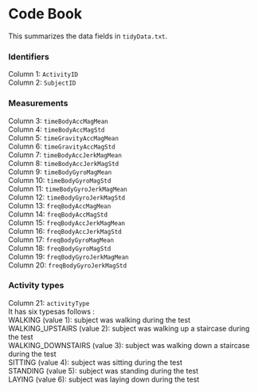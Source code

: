 # Code Book
This summarizes the data fields in `tidyData.txt`.

### Identifiers
Column 1: `ActivityID`	
Column 2: `SubjectID`

### Measurements
Column 3: `timeBodyAccMagMean`  
Column 4: `timeBodyAccMagStd`       
Column 5: `timeGravityAccMagMean`   
Column 6: `timeGravityAccMagStd`  
Column 7: `timeBodyAccJerkMagMean`  
Column 8: `timeBodyAccJerkMagStd`   
Column 9: `timeBodyGyroMagMean`   
Column 10: `timeBodyGyroMagStd`     
Column 11: `timeBodyGyroJerkMagMean`	 
Column 12: `timeBodyGyroJerkMagStd`			
Column 13: `freqBodyAccMagMean`	      
Column 14: `freqBodyAccMagStd`       
Column 15: `freqBodyAccJerkMagMean` 	 
Column 16: `freqBodyAccJerkMagStd`   
Column 17: `freqBodyGyroMagMean`    
Column 18: `freqBodyGyroMagStd`     
Column 19: `freqBodyGyroJerkMagMean` 	
Column 20: `freqBodyGyroJerkMagStd`  

### Activity types
Column 21: `activityType`	
It has six typesas follows :	
WALKING (value 1): subject was walking during the test	
WALKING_UPSTAIRS (value 2): subject was walking up a staircase during the test	
WALKING_DOWNSTAIRS (value 3): subject was walking down a staircase during the test	
SITTING (value 4): subject was sitting during the test	
STANDING (value 5): subject was standing during the test	
LAYING (value 6): subject was laying down during the test	
